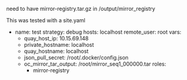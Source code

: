
need to have mirror-registry.tar.gz in /output/mirror_registry

This was tested with a site.yaml

- name: test
  strategy: debug
  hosts: localhost
  remote_user: root
  vars:
  - quay_host_ip: 10.15.69.148
  - private_hostname: localhost
  - quay_hostname: localhost
  - json_pull_secret: /root/.docker/config.json
  - oc_mirror_tar_output: /root/mirror_seq1_000000.tar
  roles:
    - mirror-registry
